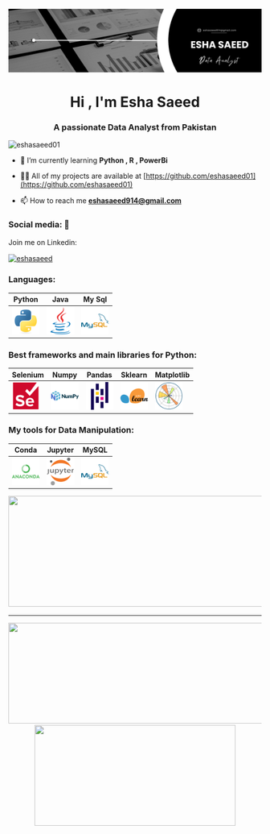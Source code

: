 ![logo](https://github.com/eshasaeed01/eshasaeed01/blob/main/Black%20%26%20White%20Modern%20Minimalist%20Data%20Analyst%20LinkedIn%20Banner%20(2).png)
<h1 align="center">Hi , I'm Esha Saeed</h1>
<h3 align="center">A passionate Data Analyst from Pakistan</h3>

<p align="left"> <img src="https://komarev.com/ghpvc/?username=eshasaeed01&label=Visitors&style=for-the-badge&color=orange" alt="eshasaeed01" /> </p>

- 🌱 I’m currently learning **Python , R , PowerBi**

- 👨‍💻 All of my projects are available at [https://github.com/eshasaeed01](https://github.com/eshasaeed01)

- 📫 How to reach me **eshasaeed914@gmail.com**
### Social media: 📡  
Join me on Linkedin: 

<p align="left">
<a href="https://linkedin.com/in/eshasaeed" target="blank"><img align="center" src="https://raw.githubusercontent.com/rahuldkjain/github-profile-readme-generator/master/src/images/icons/Social/linked-in-alt.svg" alt="eshasaeed" height="30" width="40" /></a>
</p>
<div>

### Languages:
| Python | Java | My Sql |
|----------|----------|----------|
|  <img src="https://github.com/devicons/devicon/blob/master/icons/python/python-original.svg" title="Python"  alt="Python" width="55" height="55"/> |  <img src="https://raw.githubusercontent.com/devicons/devicon/master/icons/java/java-original.svg" title="Java"  alt="Java" width="55" height="55"/> |  <img src="https://raw.githubusercontent.com/devicons/devicon/master/icons/mysql/mysql-original-wordmark.svg" title="Solidity" alt="Solidity" width="55" height="55"/>|

  

### Best frameworks and main libraries for Python:

| Selenium | Numpy | Pandas | Sklearn | Matplotlib |
|----------|----------|----------|----------|----------|
|  <img src="https://github.com/devicons/devicon/blob/master/icons/selenium/selenium-original.svg" title="Selenium"  alt="Selenium" width="55" height="55"/>|  <img src="https://github.com/devicons/devicon/blob/master/icons/numpy/numpy-original-wordmark.svg" title="Numpy" alt="Numpy" width="55" height="55"/>|  <img src="https://github.com/devicons/devicon/blob/master/icons/pandas/pandas-original.svg" title="Pandas" alt="Pandas" width="55" height="55"/>|  <img src="https://github.com/devicons/devicon/blob/master/icons/scikitlearn/scikitlearn-original.svg" title="sklearn" alt="sklearn" width="55" height="55"/>|  <img src="https://github.com/devicons/devicon/blob/master/icons/matplotlib/matplotlib-original.svg" title="mpl" alt="mpl" width="55" height="55"/>|



### My tools for Data Manipulation:

| Conda | Jupyter | MySQL |
|----------|----------|----------|
|<img src="https://github.com/devicons/devicon/blob/master/icons/anaconda/anaconda-original-wordmark.svg" title="Anaconda" alt="Conda" width="55" height="55"/>|<img src="https://github.com/devicons/devicon/blob/master/icons/jupyter/jupyter-original-wordmark.svg" title="Jupiter" alt="Jupiter" width="55" height="55"/>|<img src="https://github.com/devicons/devicon/blob/master/icons/mysql/mysql-original-wordmark.svg" title="MySQL" alt="MySQL" width="55" height="55"/>|


  
<p align="center">
  <img width="800" height="220" src="https://streak-stats.demolab.com?user=eshasaeed01&theme=highcontrast&hide_border=true&border_radius=5&card_width=800">
</p>


---

<p align="center">
  <img width="600" height="200" src="https://github-readme-stats.vercel.app/api?username=eshasaeed01&show_icons=true&theme=vision-friendly-dark">
  <img width="400" height="200" src="https://github-readme-stats.vercel.app/api/top-langs/?username=eshasaeed01&size_weight=0.15&count_weight=0.5&layout=compact&theme=vision-friendly-dark">
</p>
 
